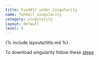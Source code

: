 ```yaml
---
title: Fun4All under Singularity
name: fun4all_singularity
category: singularity
layout: default
level: 0
---
```


{% include layouts/title.md %}

To download singularity follow these [steps](https://github.com/eic/Singularity/blob/master/README.md)

